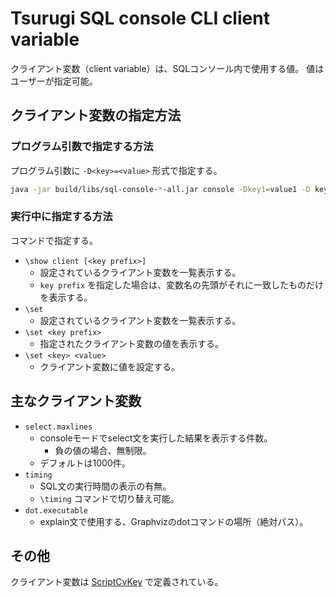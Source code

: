 # Tsurugi SQL console CLI client variable

クライアント変数（client variable）は、SQLコンソール内で使用する値。
値はユーザーが指定可能。



## クライアント変数の指定方法

### プログラム引数で指定する方法

プログラム引数に `-D<key>=<value>` 形式で指定する。

```bash
java -jar build/libs/sql-console-*-all.jar console -Dkey1=value1 -D key2=value2
```

### 実行中に指定する方法

コマンドで指定する。

- `\show client [<key prefix>]`
  - 設定されているクライアント変数を一覧表示する。
  - `key prefix` を指定した場合は、変数名の先頭がそれに一致したものだけを表示する。
- `\set`
  - 設定されているクライアント変数を一覧表示する。
- `\set <key prefix>`
  - 指定されたクライアント変数の値を表示する。
- `\set <key> <value>`
  - クライアント変数に値を設定する。



## 主なクライアント変数

- `select.maxlines`
  - consoleモードでselect文を実行した結果を表示する件数。
    - 負の値の場合、無制限。
  - デフォルトは1000件。
- `timing`
  - SQL文の実行時間の表示の有無。
  - `\timing` コマンドで切り替え可能。
- `dot.executable`
  - explain文で使用する、Graphvizのdotコマンドの場所（絶対パス）。



## その他

クライアント変数は [ScriptCvKey] で定義されている。

[ScriptCvKey]: ../core/src/main/java/com/tsurugidb/console/core/config/ScriptCvKey.java